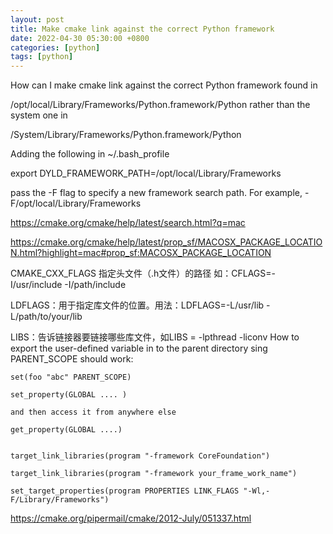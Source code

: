 ```yaml
---
layout: post
title: Make cmake link against the correct Python framework
date: 2022-04-30 05:30:00 +0800
categories: [python]
tags: [python]
---
```

How can I make cmake link against the correct Python framework found in

/opt/local/Library/Frameworks/Python.framework/Python rather than the system one in

/System/Library/Frameworks/Python.framework/Python


Adding the following in ~/.bash_profile

export DYLD_FRAMEWORK_PATH=/opt/local/Library/Frameworks

pass the -F flag to specify a new framework search path. For example, -F/opt/local/Library/Frameworks


https://cmake.org/cmake/help/latest/search.html?q=mac

https://cmake.org/cmake/help/latest/prop_sf/MACOSX_PACKAGE_LOCATION.html?highlight=mac#prop_sf:MACOSX_PACKAGE_LOCATION


CMAKE_CXX_FLAGS 指定头文件（.h文件）的路径 如：CFLAGS=-I/usr/include -I/path/include

LDFLAGS：用于指定库文件的位置。用法：LDFLAGS=-L/usr/lib -L/path/to/your/lib

LIBS：告诉链接器要链接哪些库文件，如LIBS = -lpthread -liconv
How to export the user-defined variable in to the parent directory sing PARENT_SCOPE should work:
```
set(foo "abc" PARENT_SCOPE)

set_property(GLOBAL .... )

and then access it from anywhere else

get_property(GLOBAL ....)


target_link_libraries(program "-framework CoreFoundation")

target_link_libraries(program "-framework your_frame_work_name")

set_target_properties(program PROPERTIES LINK_FLAGS "-Wl,-F/Library/Frameworks")
```

https://cmake.org/pipermail/cmake/2012-July/051337.html